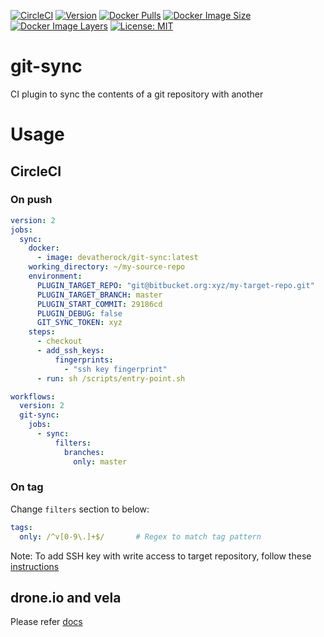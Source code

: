 [![CircleCI](https://circleci.com/gh/devatherock/git-sync.svg?style=svg)](https://circleci.com/gh/devatherock/git-sync)
[![Version](https://img.shields.io/docker/v/devatherock/vela-git-sync?sort=date)](https://hub.docker.com/r/devatherock/vela-git-sync/)
[![Docker Pulls](https://img.shields.io/docker/pulls/devatherock/vela-git-sync.svg)](https://hub.docker.com/r/devatherock/vela-git-sync/)
[![Docker Image Size](https://img.shields.io/docker/image-size/devatherock/vela-git-sync.svg?sort=date)](https://hub.docker.com/r/devatherock/vela-git-sync/)
[![Docker Image Layers](https://img.shields.io/microbadger/layers/devatherock/vela-git-sync.svg)](https://microbadger.com/images/devatherock/vela-git-sync)
[![License: MIT](https://img.shields.io/badge/License-MIT-yellow.svg)](https://opensource.org/licenses/MIT)
# git-sync
CI plugin to sync the contents of a git repository with another

# Usage
## CircleCI
### On push

```yaml
version: 2
jobs:
  sync:
    docker:
      - image: devatherock/git-sync:latest
    working_directory: ~/my-source-repo
    environment:
      PLUGIN_TARGET_REPO: "git@bitbucket.org:xyz/my-target-repo.git"                        # Git URI of target repository. If not specified, same as the source repo
      PLUGIN_TARGET_BRANCH: master                                                          # Branch to sync to in target repository. Optional, defaults to master
      PLUGIN_START_COMMIT: 29186cd                                                          # Commit sha of the first commit to sync. All commits after that will be synced. If not specified, commit sha of the penultimate tag will be used. And if no tags are present, all commits up to the 100th will be synced
      PLUGIN_DEBUG: false                                                                   # Flag to enable debug logs. Optional, by default, debug logs are disabled
      GIT_SYNC_TOKEN: xyz                                                                   # Github API token with push access to the repository. Required if HTTP URI of target repository is used
    steps:
      - checkout
      - add_ssh_keys:
          fingerprints:
            - "ssh key fingerprint"                                                             # Fingerprint of SSH key with write access to target repository
      - run: sh /scripts/entry-point.sh

workflows:
  version: 2
  git-sync:
    jobs:
      - sync:
          filters:
            branches:
              only: master                                                                    # Source branch
```

### On tag
Change `filters` section to below:

```yaml
tags:
  only: /^v[0-9\.]+$/       # Regex to match tag pattern
```

Note: To add SSH key with write access to target repository, follow these
[instructions](https://circleci.com/docs/2.0/add-ssh-key/)

## drone.io and vela
Please refer [docs](DOCS.md)
